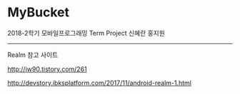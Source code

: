 # MyBucket
2018-2학기 모바일프로그래밍 Term Project
신혜란 홍지원

-----------------

Realm 참고 사이트

http://iw90.tistory.com/261

http://devstory.ibksplatform.com/2017/11/android-realm-1.html
